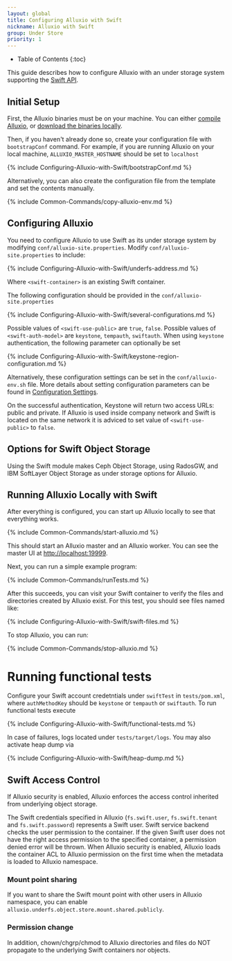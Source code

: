 ```yaml
---
layout: global
title: Configuring Alluxio with Swift
nickname: Alluxio with Swift
group: Under Store
priority: 1
---
```


* Table of Contents
{:toc}

This guide describes how to configure Alluxio with an under storage system supporting the
[Swift API](http://docs.openstack.org/developer/swift/).

## Initial Setup

First, the Alluxio binaries must be on your machine. You can either
[compile Alluxio](Building-Alluxio-Master-Branch.html), or
[download the binaries locally](Running-Alluxio-Locally.html).

Then, if you haven't already done so, create your configuration file with `bootstrapConf` command.
For example, if you are running Alluxio on your local machine, `ALLUXIO_MASTER_HOSTNAME` should be
set to `localhost`

{% include Configuring-Alluxio-with-Swift/bootstrapConf.md %}

Alternatively, you can also create the configuration file from the template and set the contents
manually.

{% include Common-Commands/copy-alluxio-env.md %}

## Configuring Alluxio

You need to configure Alluxio to use Swift as its under storage system by modifying
`conf/alluxio-site.properties`. Modify `conf/alluxio-site.properties` to include:

{% include Configuring-Alluxio-with-Swift/underfs-address.md %}

Where `<swift-container>` is an existing Swift container.

The following configuration should be provided in the `conf/alluxio-site.properties`

{% include Configuring-Alluxio-with-Swift/several-configurations.md %}

Possible values of `<swift-use-public>` are `true`, `false`. Possible values of `<swift-auth-model>`
are `keystone`, `tempauth`, `swiftauth`. When using `keystone` authentication, the following
parameter can optionally be set

{% include Configuring-Alluxio-with-Swift/keystone-region-configuration.md %}

Alternatively, these configuration settings can be set in the `conf/alluxio-env.sh` file. More
details about setting configuration parameters can be found in
[Configuration Settings](Configuration-Settings.html#environment-variables).

On the successful authentication, Keystone will return two access URLs: public and private. If
Alluxio is used inside company network and Swift is located on the same network it is adviced to set
value of `<swift-use-public>`  to `false`.

## Options for Swift Object Storage

Using the Swift module makes Ceph Object Storage, using RadosGW, and IBM SoftLayer Object Storage as under storage
options for Alluxio.
 
## Running Alluxio Locally with Swift

After everything is configured, you can start up Alluxio locally to see that everything works.

{% include Common-Commands/start-alluxio.md %}

This should start an Alluxio master and an Alluxio worker. You can see the master UI at
[http://localhost:19999](http://localhost:19999).

Next, you can run a simple example program:

{% include Common-Commands/runTests.md %}

After this succeeds, you can visit your Swift container to verify the files and directories created
by Alluxio exist. For this test, you should see files named like:

{% include Configuring-Alluxio-with-Swift/swift-files.md %}

To stop Alluxio, you can run:

{% include Common-Commands/stop-alluxio.md %}

# Running functional tests

Configure your Swift account credetntials under `swiftTest` in `tests/pom.xml`, where `authMethodKey` should be
`keystone` or `tempauth` or `swiftauth`. To run functional tests execute

{% include Configuring-Alluxio-with-Swift/functional-tests.md %}

In case of failures, logs located under `tests/target/logs`. You may also activate heap dump via

{% include Configuring-Alluxio-with-Swift/heap-dump.md %}

## Swift Access Control

If Alluxio security is enabled, Alluxio enforces the access control inherited from underlying object storage.

The Swift credentials specified in Alluxio (`fs.swift.user`, `fs.swift.tenant` and
`fs.swift.password`) represents a Swift user. Swift service backend checks the user permission to
the container. If the given Swift user does not have the right access permission to the specified
container, a permission denied error will be thrown. When Alluxio security is enabled, Alluxio loads
the container ACL to Alluxio permission on the first time when the metadata is loaded to Alluxio
namespace.

### Mount point sharing

If you want to share the Swift mount point with other users in Alluxio namespace, you can enable
`alluxio.underfs.object.store.mount.shared.publicly`.

### Permission change

In addition, chown/chgrp/chmod to Alluxio directories and files do NOT propagate to the underlying
Swift containers nor objects.
